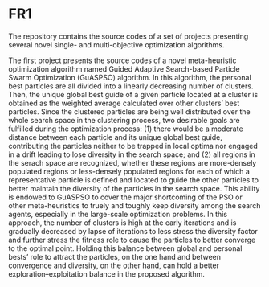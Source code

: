 # FR1
The repository contains the source codes of a set of projects presenting several novel single- and multi-objective optimization algorithms.

The first project presents the source codes of a novel meta-heuristic optimization algorithm named Guided Adaptive Search-based Particle Swarm Optimization (GuASPSO) algorithm.
In this algorithm, the personal best particles are all divided into a linearly decreasing number of clusters. Then, the unique global best guide of a given particle located at
a cluster is obtained as the weighted average calculated over other clusters’ best particles. Since the clustered particles are being well distributed over the whole search space
in the clustering process, two desirable goals are fulfilled during the optimization process: (1) there would be a moderate distance between each particle and its unique
global best guide, contributing the particles neither to be trapped in local optima nor engaged in a drift leading to lose diversity in the search space; and (2) all regions in 
the serach space are recognized, whether these regions are more-densely populated regions or less-densely populated regions for each of which a representative particle is defined
and located to guide the other particles to better maintain the diversity of the particles in the search space. This ability is endowed to GuASPSO to cover the major shortcoming
of the PSO or other meta-heuristics to truely and toughly keep diversity among the search agents, especially in the large-scale optimization problems. In this approach, the
number of clusters is high at the early iterations and is gradually decreased by lapse of iterations to less stress the diversity factor and further stress the fitness role to
cause the particles to better converge to the optimal point. Holding this balance between global and personal bests’ role to attract the particles, on the one hand and between
convergence and diversity, on the other hand, can hold a better exploration–exploitation balance in the proposed algorithm.
